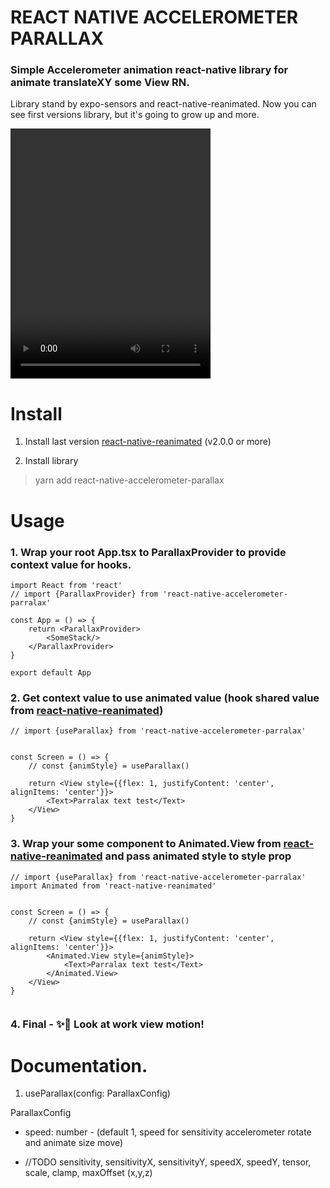 # REACT NATIVE ACCELEROMETER PARALLAX

### Simple Accelerometer animation react-native library for animate translateXY some View RN.

Library stand by expo-sensors and react-native-reanimated. Now you can see first versions library, but it's going to
grow up and more.

<video width="320" height="400" controls>
  <source src="doc/doc.mov" type="video/mp4">
</video> 

# Install

1. Install last version [react-native-reanimated](https://github.com/software-mansion/react-native-reanimated) (v2.0.0
   or more)

2. Install library

> yarn add react-native-accelerometer-parallax

# Usage

### 1. Wrap your root App.tsx to ParallaxProvider to provide context value for hooks.

```tsx
import React from 'react'
// import {ParallaxProvider} from 'react-native-accelerometer-parralax'

const App = () => {
    return <ParallaxProvider>
        <SomeStack/>
    </ParallaxProvider>
}

export default App

```

### 2. Get context value to use animated value (hook shared value from [react-native-reanimated](https://github.com/software-mansion/react-native-reanimated))

```tsx
// import {useParallax} from 'react-native-accelerometer-parralax'


const Screen = () => {
    // const {animStyle} = useParallax()

    return <View style={{flex: 1, justifyContent: 'center', alignItems: 'center'}}>
        <Text>Parralax text test</Text>
    </View>
}

```

### 3. Wrap your some component to Animated.View from [react-native-reanimated](https://github.com/software-mansion/react-native-reanimated) and pass animated style to style prop

```tsx 
// import {useParallax} from 'react-native-accelerometer-parralax'
import Animated from 'react-native-reanimated'


const Screen = () => {
    // const {animStyle} = useParallax()

    return <View style={{flex: 1, justifyContent: 'center', alignItems: 'center'}}>
        <Animated.View style={animStyle}>
            <Text>Parralax text test</Text>
        </Animated.View>
    </View>
}
 
```

### 4. Final - ✨📲 Look at work view motion!

# Documentation.

1. useParallax(config: ParallaxConfig)

ParallaxConfig

- speed: number - (default 1, speed for sensitivity accelerometer rotate and animate size move)

- //TODO sensitivity, sensitivityX, sensitivityY, speedX, speedY, tensor, scale, clamp, maxOffset (x,y,z)

